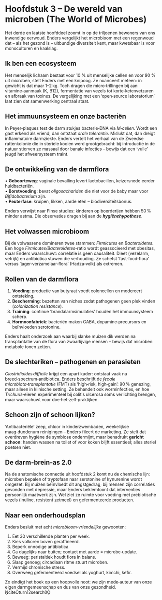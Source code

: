 
# Hoofdstuk 3 – De wereld van microben (The World of Microbes)

Het derde en laatste hoofddeel zoomt in op de triljoenen bewoners van ons inwendige oerwoud. Enders vergelijkt het microbioom met een regenwoud dat – als het gezond is – uitbundige diversiteit kent, maar kwetsbaar is voor monoculturen en kaalslag.

## Ik ben een ecosysteem

Het menselijk lichaam bestaat voor 10 % uit menselijke cellen en voor 90 % uit microben, stelt Enders met een knipoog. Ze nuanceert meteen: in gewicht is dat maar 1–2 kg. Toch dragen die micro‑trillingen bij aan vitamine‑aanmaak (K, B12), fermentatie van vezels tot korte‑ketenvetzuren en afbraak van toxines. De vergelijking met een ‘open‑source laboratorium’ laat zien dat samenwerking centraal staat.

## Het immuunsysteem en onze bacteriën

In Peyer‑plaques test de darm stukjes bacterie‑DNA via *M‑cellen*. Wordt een gast erkend als vriend, dan ontstaat *orale tolerantie*. Mislukt dat, dan dreigt inflammatoire darmziekte. Enders vertelt het verhaal van de Zweedse rattenkolonie die in steriele kooien werd grootgebracht: bij introductie in de natuur stierven ze massaal door banale infecties – bewijs dat een ‘vuile’ jeugd het afweersysteem traint.

## De ontwikkeling van de darmflora

• **Geboorteweg**: vaginale bevalling levert lactobacillen, keizersnede eerder huidbacteriën.  
• **Borstvoeding**: bevat *oligosachariden* die niet voor de baby maar voor *Bifidobacterium* zijn.  
• **Peuterfase**: kruipen, likken, aarde eten – biodiversiteitsbonus.  

Enders verwijst naar Finse studies: kinderen op boerderijen hebben 50 % minder astma. Die observaties dragen bij aan de ***hygiënehypothese***.

## Het volwassen microbioom

Bij de volwassene domineren twee stammen: *Firmicutes* en *Bacteroidetes*. Een hoge *Firmicutes/Bacteroidetes*-ratio wordt geassocieerd met obesitas, maar Enders waarschuwt: correlatie is geen causaliteit. Dieet (vezelarm, vetrijk) en antibiotica stuwen die verhouding. Ze schetst ‘fast‑food‑flora’ versus ‘jager‑verzamelaar‑flora’ (Hadza‑volk) als extremen.

## Rollen van de darmflora

1. **Voeding**: productie van butyraat voedt coloncellen en modereert ontsteking.  
2. **Bescherming**: bezetten van niches zodat pathogenen geen plek vinden (*colonization resistance*).  
3. **Training**: continue ‘brandalarmsimulaties’ houden het immuunsysteem scherp.  
4. **Hormoonfabriek**: bacteriën maken GABA, dopamine‑precursors en beïnvloeden serotonine.  

Enders haalt onderzoek aan waarbij slanke muizen dik werden na transplantatie van de flora van zwaarlijvige mensen – bewijs dat microben metabole tonen zetten.

## De slechteriken – pathogenen en parasieten

*Clostridioides difficile* krijgt een apart kader: ontstaat vaak na breed‑spectrum‑antibiotica. Enders beschrijft de *fecale microbiota‑transplantatie* (FMT) als ‘high‑risk, high‑gain’: 90 % genezing, maar alleen in klinische setting. Ze behandelt ook worminfecties, en hoe *Trichuris*‑eieren experimenteel bij colitis ulcerosa soms verlichting brengen, maar waarschuwt voor doe‑het‑zelf‑praktijken.

## Schoon zijn of schoon lijken?

‘Antibacteriële’ zeep, chloor in kinderzwembaden, weekelijkse maag‑duodenum reinigingen – Enders fileert de marketing. Ze stelt dat overdreven hygiëne de symbiose ondermijnt, maar benadrukt **gericht schoon**: handen wassen na toilet of voor koken blijft essentieel; alles steriel poetsen niet.

## De darm‑brein‑as 2.0

Na de anatomische connectie uit hoofdstuk 2 komt nu de chemische lijn: microben bepalen of tryptofaan naar serotonine of kynurenine wordt omgezet. Bij muizen beïnvloedt dit angstgedrag; bij mensen zijn correlaties gevonden met depressie, maar Enders beklemtoont dat interventies persoonlijk maatwerk zijn. Wel ziet ze ruimte voor voeding met prebiotische vezels (inuline, resistent zetmeel) en gefermenteerde producten.

## Naar een onderhoudsplan

Enders besluit met acht *microbioom‑vriendelijke* gewoonten:

1. Eet 30 verschillende planten per week.  
2. Kies volkoren boven geraffineerd.  
3. Beperk onnodige antibiotica.  
4. Ga dagelijks naar buiten; contact met aarde = microbe‑update.  
5. Beweeg: peristaltiek houdt flora in balans.  
6. Slaap genoeg; circadiaan ritme stuurt microben.  
7. Vermijd chronische stress.  
8. Overweeg gefermenteerd voedsel als yoghurt, kimchi, kefir.

Zo eindigt het boek op een hoopvolle noot: we zijn mede‑auteur van onze eigen darmgemeenschap en dus van onze gezondheid. citeturn12search0
